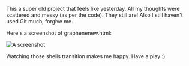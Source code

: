 This a super old project that feels like yesterday. All my thoughts were scattered and messy (as per the code). They still are! Also I still haven't used Git much, forgive me.


Here's a screenshot of graphenenew.html:

![A screenshot](https://raw.github.com/jez0990/GrapheneRuler/master/screenshot.png)


Watching those shells transition makes me happy. Have a play :)
